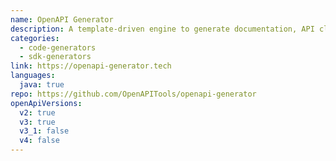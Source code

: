 ```yaml
---
name: OpenAPI Generator
description: A template-driven engine to generate documentation, API clients and server stubs in different languages by parsing your OpenAPI Description (community-driven fork of swagger-codegen)
categories:
  - code-generators
  - sdk-generators
link: https://openapi-generator.tech
languages:
  java: true
repo: https://github.com/OpenAPITools/openapi-generator
openApiVersions:
  v2: true
  v3: true
  v3_1: false
  v4: false
---
```

